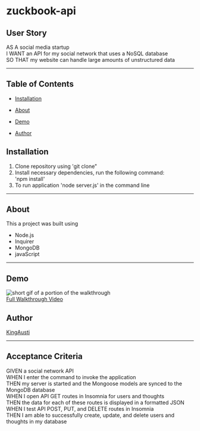 # zuckbook-api

## User Story

AS A social media startup<br>
I WANT an API for my social network that uses a NoSQL database<br>
SO THAT my website can handle large amounts of unstructured data<br>

---
## Table of Contents 

* [Installation](#installation)

* [About](#about)

* [Demo](#demo)

* [Author](#author)

## Installation
1. Clone repository using 'git clone"
2. Install necessary dependencies, run the following command: <br> 'npm install'
3. To run application 'node server.js' in the command line
---
## About
This a project was built using <br>
* Node.js
* Inquirer
* MongoDB
* javaScript
---
## Demo
![short gif of a portion of the walkthrough](./Assets/abridged-walkthrough.gif) <br>
[Full Walkthrough Video](https://drive.google.com/file/d/1n76Hu7toctZ7qbegFBfcbF6tFlDuWbii/view?usp=sharing)
## Author 
[KingAusti](https://github.com/KingAusti)

---
## Acceptance Criteria

GIVEN a social network API<br>
WHEN I enter the command to invoke the application<br>
THEN my server is started and the Mongoose models are synced to the MongoDB database<br>
WHEN I open API GET routes in Insomnia for users and thoughts<br>
THEN the data for each of these routes is displayed in a formatted JSON<br>
WHEN I test API POST, PUT, and DELETE routes in Insomnia<br>
THEN I am able to successfully create, update, and delete users and thoughts in my database<br>